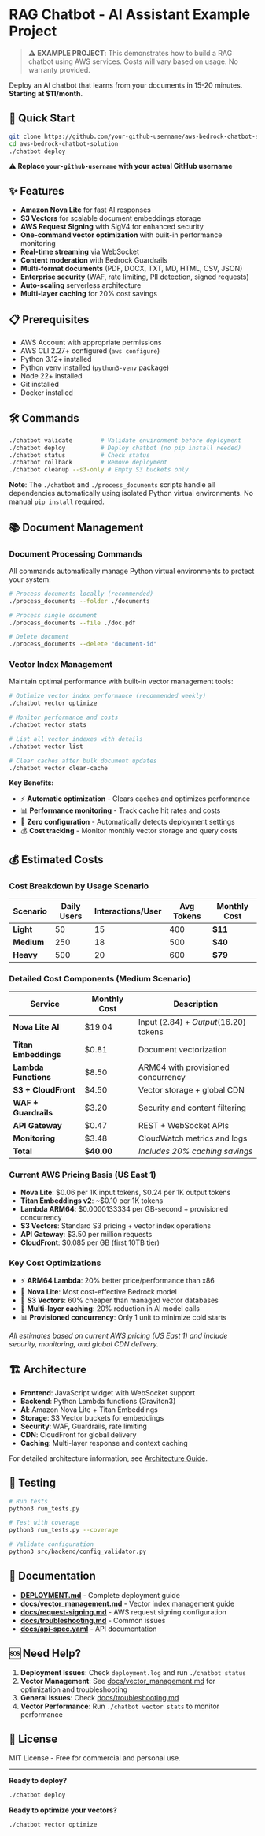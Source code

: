 # RAG Chatbot - AI Assistant Example Project

> **⚠️ EXAMPLE PROJECT**: This demonstrates how to build a RAG chatbot using AWS services. Costs will vary based on usage. No warranty provided.

Deploy an AI chatbot that learns from your documents in 15-20 minutes. **Starting at $11/month**.

## 🚀 Quick Start

```bash
git clone https://github.com/your-github-username/aws-bedrock-chatbot-solution.git
cd aws-bedrock-chatbot-solution
./chatbot deploy
```

**⚠️ Replace `your-github-username` with your actual GitHub username**


## ✨ Features

- **Amazon Nova Lite** for fast AI responses
- **S3 Vectors** for scalable document embeddings storage
- **AWS Request Signing** with SigV4 for enhanced security
- **One-command vector optimization** with built-in performance monitoring
- **Real-time streaming** via WebSocket
- **Content moderation** with Bedrock Guardrails
- **Multi-format documents** (PDF, DOCX, TXT, MD, HTML, CSV, JSON)
- **Enterprise security** (WAF, rate limiting, PII detection, signed requests)
- **Auto-scaling** serverless architecture
- **Multi-layer caching** for 20% cost savings

## 📋 Prerequisites

- AWS Account with appropriate permissions
- AWS CLI 2.27+ configured (`aws configure`)
- Python 3.12+ installed
- Python venv installed (`python3-venv` package)
- Node 22+ installed
- Git installed
- Docker installed

## 🛠️ Commands

```bash
./chatbot validate        # Validate environment before deployment
./chatbot deploy          # Deploy chatbot (no pip install needed)
./chatbot status          # Check status
./chatbot rollback        # Remove deployment
./chatbot cleanup --s3-only # Empty S3 buckets only
```

**Note**: The `./chatbot` and `./process_documents` scripts handle all dependencies automatically using isolated Python virtual environments. No manual `pip install` required.

## 📚 Document Management

### **Document Processing Commands**

All commands automatically manage Python virtual environments to protect your system:

```bash
# Process documents locally (recommended)
./process_documents --folder ./documents

# Process single document
./process_documents --file ./doc.pdf

# Delete document
./process_documents --delete "document-id"
```

### **Vector Index Management**

Maintain optimal performance with built-in vector management tools:

```bash
# Optimize vector index performance (recommended weekly)
./chatbot vector optimize

# Monitor performance and costs
./chatbot vector stats

# List all vector indexes with details
./chatbot vector list

# Clear caches after bulk document updates
./chatbot vector clear-cache
```

**Key Benefits:**
- ⚡ **Automatic optimization** - Clears caches and optimizes performance
- 📊 **Performance monitoring** - Track cache hit rates and costs
- 🔧 **Zero configuration** - Automatically detects deployment settings
- 💰 **Cost tracking** - Monitor monthly vector storage and query costs

## 💰 Estimated Costs

### Cost Breakdown by Usage Scenario

| Scenario | Daily Users | Interactions/User | Avg Tokens | Monthly Cost |
|----------|-------------|-------------------|------------|--------------|
| **Light** | 50 | 15 | 400 | **$11** |
| **Medium** | 250 | 18 | 500 | **$40** |
| **Heavy** | 500 | 20 | 600 | **$79** |

### Detailed Cost Components (Medium Scenario)

| Service | Monthly Cost | Description |
|---------|--------------|-------------|
| **Nova Lite AI** | $19.04 | Input ($2.84) + Output ($16.20) tokens |
| **Titan Embeddings** | $0.81 | Document vectorization |
| **Lambda Functions** | $8.50 | ARM64 with provisioned concurrency |
| **S3 + CloudFront** | $4.50 | Vector storage + global CDN |
| **WAF + Guardrails** | $3.20 | Security and content filtering |
| **API Gateway** | $0.47 | REST + WebSocket APIs |
| **Monitoring** | $3.48 | CloudWatch metrics and logs |
| **Total** | **$40.00** | *Includes 20% caching savings* |

### Current AWS Pricing Basis (US East 1)
- **Nova Lite**: $0.06 per 1K input tokens, $0.24 per 1K output tokens
- **Titan Embeddings v2**: ~$0.10 per 1K tokens
- **Lambda ARM64**: $0.0000133334 per GB-second + provisioned concurrency
- **S3 Vectors**: Standard S3 pricing + vector index operations
- **API Gateway**: $3.50 per million requests
- **CloudFront**: $0.085 per GB (first 10TB tier)

### Key Cost Optimizations
- ⚡ **ARM64 Lambda**: 20% better price/performance than x86
- 🎯 **Nova Lite**: Most cost-effective Bedrock model
- 💾 **S3 Vectors**: 60% cheaper than managed vector databases
- 🚀 **Multi-layer caching**: 20% reduction in AI model calls
- 📊 **Provisioned concurrency**: Only 1 unit to minimize cold starts

*All estimates based on current AWS pricing (US East 1) and include security, monitoring, and global CDN delivery.*

## 🏗️ Architecture

- **Frontend**: JavaScript widget with WebSocket support
- **Backend**: Python Lambda functions (Graviton3)
- **AI**: Amazon Nova Lite + Titan Embeddings
- **Storage**: S3 Vector buckets for embeddings
- **Security**: WAF, Guardrails, rate limiting
- **CDN**: CloudFront for global delivery
- **Caching**: Multi-layer response and context caching

For detailed architecture information, see [Architecture Guide](docs/architecture.md).

## 🧪 Testing

```bash
# Run tests
python3 run_tests.py

# Test with coverage
python3 run_tests.py --coverage

# Validate configuration
python3 src/backend/config_validator.py
```

## 📖 Documentation

- **[DEPLOYMENT.md](DEPLOYMENT.md)** - Complete deployment guide
- **[docs/vector_management.md](docs/vector_management.md)** - Vector index management guide
- **[docs/request-signing.md](docs/request-signing.md)** - AWS request signing configuration
- **[docs/troubleshooting.md](docs/troubleshooting.md)** - Common issues
- **[docs/api-spec.yaml](docs/api-spec.yaml)** - API documentation

## 🆘 Need Help?

1. **Deployment Issues**: Check `deployment.log` and run `./chatbot status`
2. **Vector Management**: See [docs/vector_management.md](docs/vector_management.md) for optimization and troubleshooting
3. **General Issues**: Check [docs/troubleshooting.md](docs/troubleshooting.md)
4. **Vector Performance**: Run `./chatbot vector stats` to monitor performance

## 📄 License

MIT License - Free for commercial and personal use.

---

**Ready to deploy?**
```bash
./chatbot deploy
```

**Ready to optimize your vectors?**
```bash
./chatbot vector optimize
```
